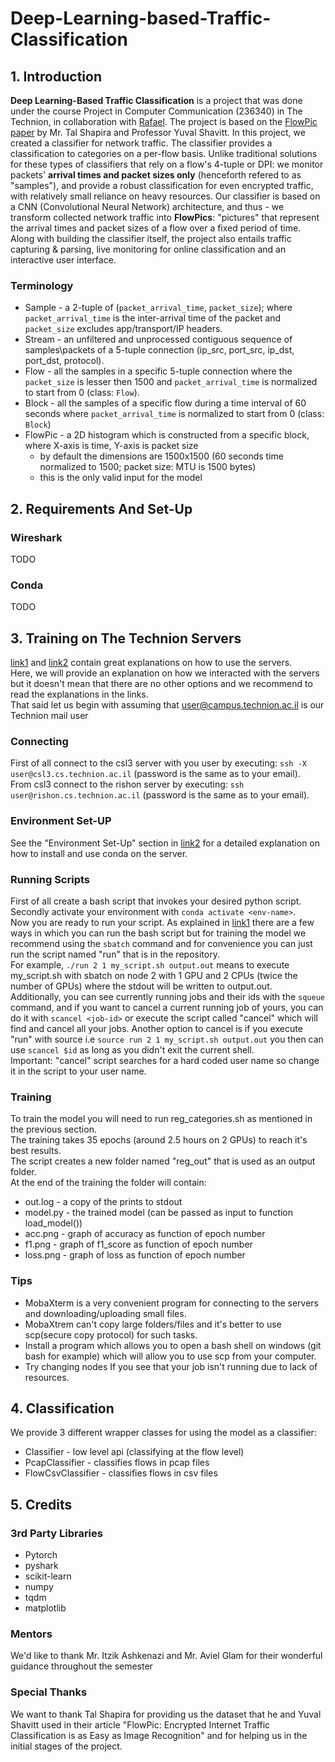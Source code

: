 # Deep-Learning-based-Traffic-Classification

## 1. Introduction
**Deep Learning-Based Traffic Classification** is a project that was done under the course Project in Computer Communication (236340) in The Technion, in collaboration with [Rafael](https://www.rafael.co.il/). The project is based on the [FlowPic paper](https://ieeexplore.ieee.org/abstract/document/8845315) by Mr. Tal Shapira and Professor Yuval Shavitt. In this project, we created a classifier for network traffic. The classifier provides a classification to categories on a per-flow basis. Unlike traditional solutions for these  types of classifiers that rely on a flow's 4-tuple or DPI: we monitor packets' **arrival times and packet sizes only** (henceforth refered to as "samples"), and provide a robust classification for even encrypted traffic, with relatively small reliance on heavy resources. Our classifier is based on a CNN (Convolutional Neural Network) architecture, and thus - we transform collected network traffic into **FlowPics**: "pictures" that represent the arrival times and packet sizes of a flow over a fixed period of time. Along with building the classifier itself, the project also entails traffic capturing & parsing, live monitoring for online classification and an interactive user interface.

### Terminology
* Sample - a 2-tuple of (`packet_arrival_time`, `packet_size`); where `packet_arrival_time` is the inter-arrival time of the packet and `packet_size` excludes app/transport/IP headers.
* Stream - an unfiltered and unprocessed contiguous sequence of samples\packets of a 5-tuple connection (ip_src, port_src, ip_dst, port_dst, protocol).
* Flow - all the samples in a specific 5-tuple connection where the `packet_size` is lesser then 1500 and `packet_arrival_time` is normalized to start from 0 (class: `Flow`).
* Block - all the samples of a specific flow during a time interval of 60 seconds where `packet_arrival_time` is normalized to start from 0 (class: `Block`)
* FlowPic - a 2D histogram which is constructed from a specific block, where X-axis is time, Y-axis is packet size
    * by default the dimensions are 1500x1500 (60 seconds time normalized to 1500; packet size: MTU is 1500 bytes)
    * this is the only valid input for the model

## 2. Requirements And Set-Up
### Wireshark
TODO

### Conda
TODO

## 3. Training on The Technion Servers
[link1](https://vistalab-technion.github.io/cs236781/assignments/hpc-servers) and [link2](https://vistalab-technion.github.io/cs236781/assignments/getting-started) 
contain great explanations on how to use the servers.  
Here, we will provide an explanation on how we interacted with the servers but it doesn't mean that there are no
other options and we recommend to read the explanations in the links.  
That said let us begin with assuming that 
user@campus.technion.ac.il is our Technion mail user

### Connecting
First of all connect to the csl3 server with you user by executing: `ssh -X user@csl3.cs.technion.ac.il` (password is the same as to your email).      
From csl3 connect to the rishon server by executing: `ssh user@rishon.cs.technion.ac.il` (password is the same as to your email).  

### Environment Set-UP
See the "Environment Set-Up" section in [link2](https://vistalab-technion.github.io/cs236781/assignments/getting-started)
for a detailed explanation on how to install and use conda on the server.

### Running Scripts
First of all create a bash script that invokes your desired python script.  
Secondly activate your environment with `conda activate <env-name>`.  
Now you are ready to run your script. 
As explained in [link1](https://vistalab-technion.github.io/cs236781/assignments/hpc-servers)
there are a few ways in which you can run the bash script but for training the model we recommend using
the `sbatch` command and for convenience you can just run the script named "run" that is in the repository.  
For example, `./run 2 1 my_script.sh output.out` means to execute my_script.sh with sbatch on node 2
with 1 GPU and 2 CPUs (twice the number of GPUs) where the stdout will be written to output.out.  
Additionally, you can see currently running jobs and their ids with the `squeue` command, and if you want to cancel
a current running job of yours, you can do it with `scancel <job-id>` or execute the script called "cancel"
which will find and cancel all your jobs. Another option to cancel is if you execute "run" with source i.e
`source run 2 1 my_script.sh output.out` you then can use `scancel $id` as long as you didn't exit the current shell.  
Important: "cancel" script searches for a hard coded user name so change it in the script to your user name.

### Training
To train the model you will need to run reg_categories.sh as mentioned in the previous section.  
The training takes 35 epochs (around 2.5 hours on 2 GPUs) to reach it's best results.  
The script creates a new folder named "reg_out" that is used as an output folder.  
At the end of the training the folder will contain:
* out.log - a copy of the prints to stdout
* model.py - the trained model (can be passed as input to function load_model())
* acc.png - graph of accuracy as function of epoch number
* f1.png - graph of f1_score as function of epoch number
* loss.png - graph of loss as function of epoch number

### Tips
* MobaXterm is a very convenient program for connecting to the servers and downloading/uploading small files.
* MobaXtrem can't copy large folders/files and it's better to use scp(secure copy protocol) for such tasks.
* Install a program which allows you to open a bash shell on windows (git bash for example)
which will allow you to use scp from your computer.
* Try changing nodes If you see that your job isn't running due to lack of resources.

## 4. Classification
We provide 3 different wrapper classes for using the model as a classifier:
* Classifier - low level api (classifying at the flow level)
* PcapClassifier - classifies flows in pcap files
* FlowCsvClassifier - classifies flows in csv files  

## 5. Credits

### 3rd Party Libraries
- Pytorch
- pyshark
- scikit-learn
- numpy
- tqdm
- matplotlib

### Mentors
We'd like to thank Mr. Itzik Ashkenazi and Mr. Aviel Glam for their wonderful guidance throughout the semester

### Special Thanks
We want to thank Tal Shapira for providing us the dataset that he and Yuval Shavitt used in their article "FlowPic: Encrypted Internet Traffic Classification is
as Easy as Image Recognition" and for helping us in the initial stages of the project.
